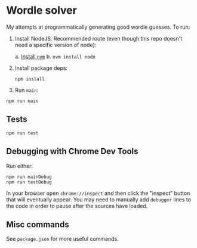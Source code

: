 # Wordle solver

My attempts at programmatically generating good wordle guesses. To run:

1. Install NodeJS. Recommended route (even though this repo doesn't
   need a specific version of node):

    a. [Install `nvm`](https://github.com/nvm-sh/nvm)
    b. `nvm install node`

2. Install package deps:

    ```
    npm install
    ```

3. Run `main`:

```
npm run main
```

## Tests

```
npm run test
```

## Debugging with Chrome Dev Tools

Run either:

```
npm run mainDebug
npm run testDebug
```

In your browser open `chrome://inspect` and then click the "inspect" button that
will eventually appear. You may need to manually add `debugger` lines to the code
in order to pause after the sources have loaded.

## Misc commands

See `package.json` for more useful commands.


